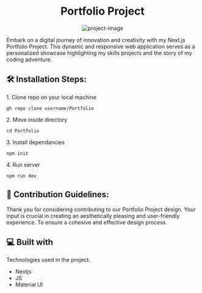 <h1 align="center" id="title">Portfolio Project</h1>

<p align="center"><img src="https://socialify.git.ci/Pratikdate/Portfolio/image?language=1&amp;name=1&amp;owner=1&amp;stargazers=1&amp;theme=Auto" alt="project-image"></p>

<p id="description">Embark on a digital journey of innovation and creativity with my Next.js Portfolio Project. This dynamic and responsive web application serves as a personalized showcase highlighting my skills projects and the story of my coding adventure.</p>

<h2>🛠️ Installation Steps:</h2>

<p>1. Clone repo on your local machine</p>

```
gh repo clone username/Portfolio
```

<p>2. Move inside directory</p>

```
cd Portfolio
```

<p>3. Install dependancies</p>

```
npm init
```

<p>4. Run server</p>

```
npm run dev
```

<h2>🍰 Contribution Guidelines:</h2>

Thank you for considering contributing to our Portfolio Project design. Your input is crucial in creating an aesthetically pleasing and user-friendly experience. To ensure a cohesive and effective design process.

  
  
<h2>💻 Built with</h2>

Technologies used in the project:

*   Nextjs
*   JS
*   Material UI
